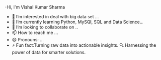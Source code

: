 -Hi, I'm Vishal Kumar Sharma
- 👀 I’m interested in deal with big data set ...
- 🌱 I’m currently learning Python, MySQl, SQL and Data Science...
- 💞️ I’m looking to collaborate on ..
- 📫 How to reach me ...
- 😄 Pronouns: ...
- ⚡ Fun fact:Turning raw data into actionable insights. 🔍 Harnessing the power of data for smarter solutions.

<!---
VishalSharma357/VishalSharma357 is a ✨ special ✨ repository because its `README.md` (this file) appears on your GitHub profile.
You can click the Preview link to take a look at your changes.
--->

